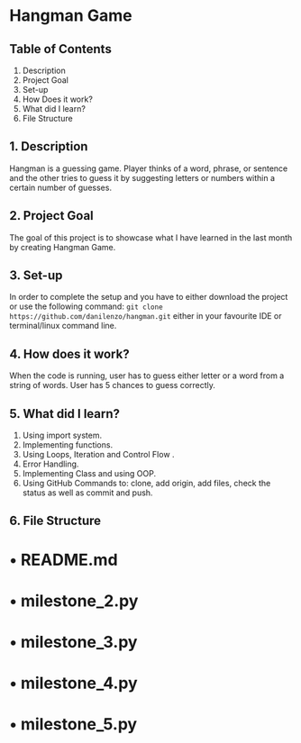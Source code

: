 # Hangman Game

## Table of Contents

1. Description
2. Project Goal
3. Set-up
4. How Does it work?
5. What did I learn?
6. File Structure

## 1. Description

Hangman is a guessing game. Player thinks of a word, phrase, or sentence and the other tries to guess it by suggesting letters or numbers within a certain number of guesses.

## 2. Project Goal

The goal of this project is to showcase what I have learned in the last month by creating Hangman Game.

## 3. Set-up

In order to complete the setup and you have to either download the project or use the following command: `git clone https://github.com/danilenzo/hangman.git` either in your favourite IDE or terminal/linux command line.

## 4. How does it work?

When the code is running, user has to guess either letter or a word from a string of words. User has 5 chances to guess correctly.

## 5. What did I learn?

1. Using import system.
2. Implementing functions.
3. Using Loops, Iteration and Control Flow .
4. Error Handling.
5. Implementing Class and using OOP.
6. Using GitHub Commands to: clone, add origin, add files, check the status as well as commit and push.

## 6. File Structure

# • README.md
# • milestone_2.py
# • milestone_3.py
# • milestone_4.py
# • milestone_5.py
